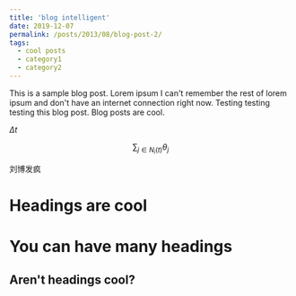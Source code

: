 ```yaml
---
title: 'blog intelligent'
date: 2019-12-07
permalink: /posts/2013/08/blog-post-2/
tags:
  - cool posts
  - category1
  - category2
---
```


This is a sample blog post. Lorem ipsum I can't remember the rest of lorem ipsum and don't have an internet connection right now. Testing testing testing this blog post. Blog posts are cool.

$\Delta t$

$$\sum_{j\in{N_i(t)}}{\theta _j}$$



刘博发疯

Headings are cool
======

You can have many headings
======

Aren't headings cool?
------
